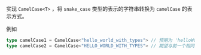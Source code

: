 实现 `CamelCase<T>` ，将 `snake_case` 类型的表示的字符串转换为 `camelCase` 的表示方式。

例如

```ts
type camelCase1 = CamelCase<"hello_world_with_types"> // 预期为 'helloWorldWithTypes'
type camelCase2 = CamelCase<"HELLO_WORLD_WITH_TYPES"> // 期望与前一个相同
```
